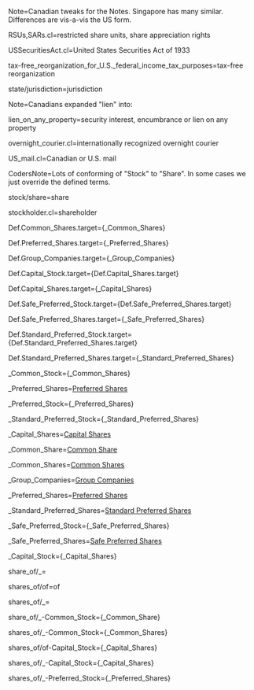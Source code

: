 
Note=Canadian tweaks for the Notes.  Singapore has many similar.  Differences are vis-a-vis the US form.
 
RSUs,SARs.cl=restricted share units, share appreciation rights

USSecuritiesAct.cl=United States Securities Act of 1933

tax-free_reorganization_for_U.S._federal_income_tax_purposes=tax-free reorganization

state/jurisdiction=jurisdiction

Note=Canadians expanded "lien" into:

lien_on_any_property=security interest, encumbrance or lien on any property

overnight_courier.cl=internationally recognized overnight courier

US_mail.cl=Canadian or U.S. mail

CodersNote=Lots of conforming of "Stock" to "Share".  In some cases we just override the defined terms.

stock/share=share

stockholder.cl=shareholder

Def.Common_Shares.target={_Common_Shares}

Def.Preferred_Shares.target={_Preferred_Shares}

Def.Group_Companies.target={_Group_Companies}

Def.Capital_Stock.target={Def.Capital_Shares.target}

Def.Capital_Shares.target={_Capital_Shares}

Def.Safe_Preferred_Stock.target={Def.Safe_Preferred_Shares.target}

Def.Safe_Preferred_Shares.target={_Safe_Preferred_Shares}

Def.Standard_Preferred_Stock.target={Def.Standard_Preferred_Shares.target}

Def.Standard_Preferred_Shares.target={_Standard_Preferred_Shares}

_Common_Stock={_Common_Shares}

_Preferred_Shares=<a href='#Def.Preferred_Shares.target' class='definedterm'>Preferred Shares</a>

_Preferred_Stock={_Preferred_Shares}

_Standard_Preferred_Stock={_Standard_Preferred_Shares}

_Capital_Shares=<a href='#Def.Capital_Stock.target' class='definedterm'>Capital Shares</a>

_Common_Share=<a href='#Def.Common_Shares.target' class='definedterm'>Common Share</a>

_Common_Shares=<a href='#Def.Common_Shares.target' class='definedterm'>Common Shares</a>

_Group_Companies=<a href='#Def.Group_Companies.target' class='definedterm'>Group Companies</a>

_Preferred_Shares=<a href='#Def.Preferred_Shares.target' class='definedterm'>Preferred Shares</a>

_Standard_Preferred_Shares=<a href='#Def.Standard_Preferred_Stock.target' class='definedterm'>Standard Preferred Shares</a>

_Safe_Preferred_Stock={_Safe_Preferred_Shares}

_Safe_Preferred_Shares=<a href='#Def.Safe_Preferred_Stock.target' class='definedterm'>Safe Preferred Shares</a>

_Capital_Stock={_Capital_Shares}

share_of/_=</i>

shares_of/of=of

shares_of/_=</i>

share_of/_-Common_Stock={_Common_Share}

shares_of/_-Common_Stock={_Common_Shares}

shares_of/of-Capital_Stock={_Capital_Shares}

shares_of/_-Capital_Stock={_Capital_Shares}

shares_of/_-Preferred_Stock={_Preferred_Shares}

